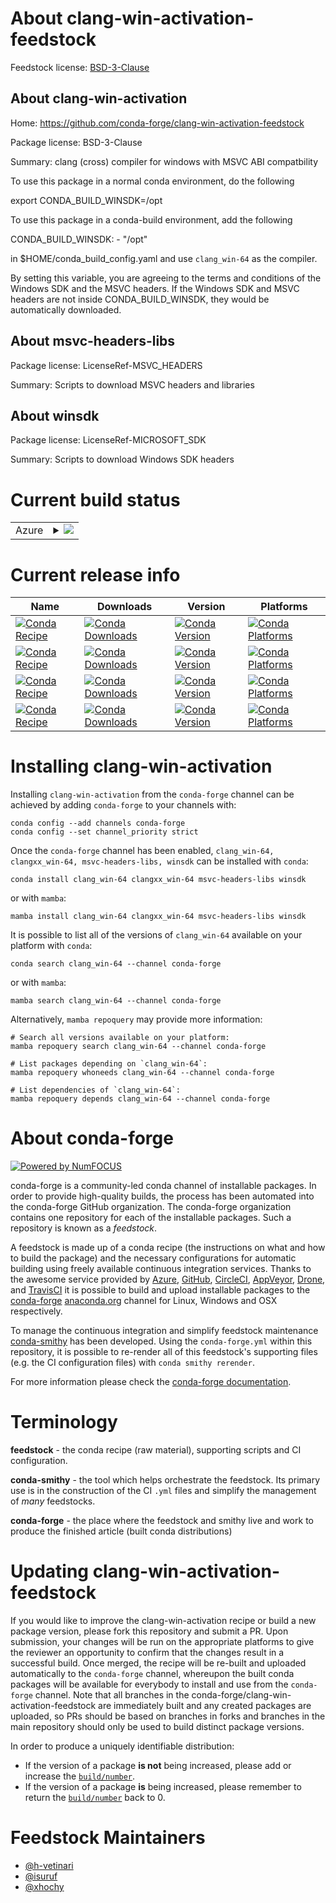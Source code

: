 About clang-win-activation-feedstock
====================================

Feedstock license: [BSD-3-Clause](https://github.com/conda-forge/clang-win-activation-feedstock/blob/main/LICENSE.txt)


About clang-win-activation
--------------------------

Home: https://github.com/conda-forge/clang-win-activation-feedstock

Package license: BSD-3-Clause

Summary: clang (cross) compiler for windows with MSVC ABI compatbility

To use this package in a normal conda environment, do the following

   export CONDA_BUILD_WINSDK=/opt

To use this package in a conda-build environment, add the following

   CONDA_BUILD_WINSDK:
     - "/opt"

in $HOME/conda_build_config.yaml and use `clang_win-64` as the compiler.

By setting this variable, you are agreeing to the terms and conditions
of the Windows SDK and the MSVC headers. If the Windows SDK and MSVC
headers are not inside CONDA_BUILD_WINSDK, they would be automatically
downloaded.


About msvc-headers-libs
-----------------------



Package license: LicenseRef-MSVC_HEADERS

Summary: Scripts to download MSVC headers and libraries

About winsdk
------------



Package license: LicenseRef-MICROSOFT_SDK

Summary: Scripts to download Windows SDK headers

Current build status
====================


<table>
    
  <tr>
    <td>Azure</td>
    <td>
      <details>
        <summary>
          <a href="https://dev.azure.com/conda-forge/feedstock-builds/_build/latest?definitionId=8645&branchName=main">
            <img src="https://dev.azure.com/conda-forge/feedstock-builds/_apis/build/status/clang-win-activation-feedstock?branchName=main">
          </a>
        </summary>
        <table>
          <thead><tr><th>Variant</th><th>Status</th></tr></thead>
          <tbody><tr>
              <td>linux_64_CLANG_VERSION17.0.6CL_VERSION19.29.30139MSVC_HEADERS_VERSION14.29.30133TOOLCHAIN_COMBINED14.29.16.11channel_targetsconda-forge_main</td>
              <td>
                <a href="https://dev.azure.com/conda-forge/feedstock-builds/_build/latest?definitionId=8645&branchName=main">
                  <img src="https://dev.azure.com/conda-forge/feedstock-builds/_apis/build/status/clang-win-activation-feedstock?branchName=main&jobName=linux&configuration=linux%20linux_64_CLANG_VERSION17.0.6CL_VERSION19.29.30139MSVC_HEADERS_VERSION14.29.30133TOOLCHAIN_COMBINED14.29.16.11channel_targetsconda-forge_main" alt="variant">
                </a>
              </td>
            </tr><tr>
              <td>linux_64_CLANG_VERSION17.0.6CL_VERSION19.40.33808MSVC_HEADERS_VERSION14.40.33807TOOLCHAIN_COMBINED14.40.17.10channel_targetsconda-forge_main</td>
              <td>
                <a href="https://dev.azure.com/conda-forge/feedstock-builds/_build/latest?definitionId=8645&branchName=main">
                  <img src="https://dev.azure.com/conda-forge/feedstock-builds/_apis/build/status/clang-win-activation-feedstock?branchName=main&jobName=linux&configuration=linux%20linux_64_CLANG_VERSION17.0.6CL_VERSION19.40.33808MSVC_HEADERS_VERSION14.40.33807TOOLCHAIN_COMBINED14.40.17.10channel_targetsconda-forge_main" alt="variant">
                </a>
              </td>
            </tr><tr>
              <td>linux_64_CLANG_VERSION18.1.8CL_VERSION19.29.30139MSVC_HEADERS_VERSION14.29.30133TOOLCHAIN_COMBINED14.29.16.11channel_targetsconda-forge_main</td>
              <td>
                <a href="https://dev.azure.com/conda-forge/feedstock-builds/_build/latest?definitionId=8645&branchName=main">
                  <img src="https://dev.azure.com/conda-forge/feedstock-builds/_apis/build/status/clang-win-activation-feedstock?branchName=main&jobName=linux&configuration=linux%20linux_64_CLANG_VERSION18.1.8CL_VERSION19.29.30139MSVC_HEADERS_VERSION14.29.30133TOOLCHAIN_COMBINED14.29.16.11channel_targetsconda-forge_main" alt="variant">
                </a>
              </td>
            </tr><tr>
              <td>linux_64_CLANG_VERSION18.1.8CL_VERSION19.40.33808MSVC_HEADERS_VERSION14.40.33807TOOLCHAIN_COMBINED14.40.17.10channel_targetsconda-forge_main</td>
              <td>
                <a href="https://dev.azure.com/conda-forge/feedstock-builds/_build/latest?definitionId=8645&branchName=main">
                  <img src="https://dev.azure.com/conda-forge/feedstock-builds/_apis/build/status/clang-win-activation-feedstock?branchName=main&jobName=linux&configuration=linux%20linux_64_CLANG_VERSION18.1.8CL_VERSION19.40.33808MSVC_HEADERS_VERSION14.40.33807TOOLCHAIN_COMBINED14.40.17.10channel_targetsconda-forge_main" alt="variant">
                </a>
              </td>
            </tr><tr>
              <td>linux_64_CLANG_VERSION19.1.0.rc2CL_VERSION19.29.30139MSVC_HEADERS_VERSION14.29.30133TOOLCHAIN_COMBINED14.29.16.11channel_targetsconda-forge_llvm_rc</td>
              <td>
                <a href="https://dev.azure.com/conda-forge/feedstock-builds/_build/latest?definitionId=8645&branchName=main">
                  <img src="https://dev.azure.com/conda-forge/feedstock-builds/_apis/build/status/clang-win-activation-feedstock?branchName=main&jobName=linux&configuration=linux%20linux_64_CLANG_VERSION19.1.0.rc2CL_VERSION19.29.30139MSVC_HEADERS_VERSION14.29.30133TOOLCHAIN_COMBINED14.29.16.11channel_targetsconda-forge_llvm_rc" alt="variant">
                </a>
              </td>
            </tr><tr>
              <td>linux_64_CLANG_VERSION19.1.0.rc2CL_VERSION19.40.33808MSVC_HEADERS_VERSION14.40.33807TOOLCHAIN_COMBINED14.40.17.10channel_targetsconda-forge_llvm_rc</td>
              <td>
                <a href="https://dev.azure.com/conda-forge/feedstock-builds/_build/latest?definitionId=8645&branchName=main">
                  <img src="https://dev.azure.com/conda-forge/feedstock-builds/_apis/build/status/clang-win-activation-feedstock?branchName=main&jobName=linux&configuration=linux%20linux_64_CLANG_VERSION19.1.0.rc2CL_VERSION19.40.33808MSVC_HEADERS_VERSION14.40.33807TOOLCHAIN_COMBINED14.40.17.10channel_targetsconda-forge_llvm_rc" alt="variant">
                </a>
              </td>
            </tr><tr>
              <td>osx_64_CLANG_VERSION17.0.6CL_VERSION19.29.30139MSVC_HEADERS_VERSION14.29.30133TOOLCHAIN_COMBINED14.29.16.11channel_targetsconda-forge_main</td>
              <td>
                <a href="https://dev.azure.com/conda-forge/feedstock-builds/_build/latest?definitionId=8645&branchName=main">
                  <img src="https://dev.azure.com/conda-forge/feedstock-builds/_apis/build/status/clang-win-activation-feedstock?branchName=main&jobName=osx&configuration=osx%20osx_64_CLANG_VERSION17.0.6CL_VERSION19.29.30139MSVC_HEADERS_VERSION14.29.30133TOOLCHAIN_COMBINED14.29.16.11channel_targetsconda-forge_main" alt="variant">
                </a>
              </td>
            </tr><tr>
              <td>osx_64_CLANG_VERSION17.0.6CL_VERSION19.40.33808MSVC_HEADERS_VERSION14.40.33807TOOLCHAIN_COMBINED14.40.17.10channel_targetsconda-forge_main</td>
              <td>
                <a href="https://dev.azure.com/conda-forge/feedstock-builds/_build/latest?definitionId=8645&branchName=main">
                  <img src="https://dev.azure.com/conda-forge/feedstock-builds/_apis/build/status/clang-win-activation-feedstock?branchName=main&jobName=osx&configuration=osx%20osx_64_CLANG_VERSION17.0.6CL_VERSION19.40.33808MSVC_HEADERS_VERSION14.40.33807TOOLCHAIN_COMBINED14.40.17.10channel_targetsconda-forge_main" alt="variant">
                </a>
              </td>
            </tr><tr>
              <td>osx_64_CLANG_VERSION18.1.8CL_VERSION19.29.30139MSVC_HEADERS_VERSION14.29.30133TOOLCHAIN_COMBINED14.29.16.11channel_targetsconda-forge_main</td>
              <td>
                <a href="https://dev.azure.com/conda-forge/feedstock-builds/_build/latest?definitionId=8645&branchName=main">
                  <img src="https://dev.azure.com/conda-forge/feedstock-builds/_apis/build/status/clang-win-activation-feedstock?branchName=main&jobName=osx&configuration=osx%20osx_64_CLANG_VERSION18.1.8CL_VERSION19.29.30139MSVC_HEADERS_VERSION14.29.30133TOOLCHAIN_COMBINED14.29.16.11channel_targetsconda-forge_main" alt="variant">
                </a>
              </td>
            </tr><tr>
              <td>osx_64_CLANG_VERSION18.1.8CL_VERSION19.40.33808MSVC_HEADERS_VERSION14.40.33807TOOLCHAIN_COMBINED14.40.17.10channel_targetsconda-forge_main</td>
              <td>
                <a href="https://dev.azure.com/conda-forge/feedstock-builds/_build/latest?definitionId=8645&branchName=main">
                  <img src="https://dev.azure.com/conda-forge/feedstock-builds/_apis/build/status/clang-win-activation-feedstock?branchName=main&jobName=osx&configuration=osx%20osx_64_CLANG_VERSION18.1.8CL_VERSION19.40.33808MSVC_HEADERS_VERSION14.40.33807TOOLCHAIN_COMBINED14.40.17.10channel_targetsconda-forge_main" alt="variant">
                </a>
              </td>
            </tr><tr>
              <td>osx_64_CLANG_VERSION19.1.0.rc2CL_VERSION19.29.30139MSVC_HEADERS_VERSION14.29.30133TOOLCHAIN_COMBINED14.29.16.11channel_targetsconda-forge_llvm_rc</td>
              <td>
                <a href="https://dev.azure.com/conda-forge/feedstock-builds/_build/latest?definitionId=8645&branchName=main">
                  <img src="https://dev.azure.com/conda-forge/feedstock-builds/_apis/build/status/clang-win-activation-feedstock?branchName=main&jobName=osx&configuration=osx%20osx_64_CLANG_VERSION19.1.0.rc2CL_VERSION19.29.30139MSVC_HEADERS_VERSION14.29.30133TOOLCHAIN_COMBINED14.29.16.11channel_targetsconda-forge_llvm_rc" alt="variant">
                </a>
              </td>
            </tr><tr>
              <td>osx_64_CLANG_VERSION19.1.0.rc2CL_VERSION19.40.33808MSVC_HEADERS_VERSION14.40.33807TOOLCHAIN_COMBINED14.40.17.10channel_targetsconda-forge_llvm_rc</td>
              <td>
                <a href="https://dev.azure.com/conda-forge/feedstock-builds/_build/latest?definitionId=8645&branchName=main">
                  <img src="https://dev.azure.com/conda-forge/feedstock-builds/_apis/build/status/clang-win-activation-feedstock?branchName=main&jobName=osx&configuration=osx%20osx_64_CLANG_VERSION19.1.0.rc2CL_VERSION19.40.33808MSVC_HEADERS_VERSION14.40.33807TOOLCHAIN_COMBINED14.40.17.10channel_targetsconda-forge_llvm_rc" alt="variant">
                </a>
              </td>
            </tr><tr>
              <td>osx_arm64_CLANG_VERSION17.0.6CL_VERSION19.29.30139MSVC_HEADERS_VERSION14.29.30133TOOLCHAIN_COMBINED14.29.16.11channel_targetsconda-forge_main</td>
              <td>
                <a href="https://dev.azure.com/conda-forge/feedstock-builds/_build/latest?definitionId=8645&branchName=main">
                  <img src="https://dev.azure.com/conda-forge/feedstock-builds/_apis/build/status/clang-win-activation-feedstock?branchName=main&jobName=osx&configuration=osx%20osx_arm64_CLANG_VERSION17.0.6CL_VERSION19.29.30139MSVC_HEADERS_VERSION14.29.30133TOOLCHAIN_COMBINED14.29.16.11channel_targetsconda-forge_main" alt="variant">
                </a>
              </td>
            </tr><tr>
              <td>osx_arm64_CLANG_VERSION17.0.6CL_VERSION19.40.33808MSVC_HEADERS_VERSION14.40.33807TOOLCHAIN_COMBINED14.40.17.10channel_targetsconda-forge_main</td>
              <td>
                <a href="https://dev.azure.com/conda-forge/feedstock-builds/_build/latest?definitionId=8645&branchName=main">
                  <img src="https://dev.azure.com/conda-forge/feedstock-builds/_apis/build/status/clang-win-activation-feedstock?branchName=main&jobName=osx&configuration=osx%20osx_arm64_CLANG_VERSION17.0.6CL_VERSION19.40.33808MSVC_HEADERS_VERSION14.40.33807TOOLCHAIN_COMBINED14.40.17.10channel_targetsconda-forge_main" alt="variant">
                </a>
              </td>
            </tr><tr>
              <td>osx_arm64_CLANG_VERSION18.1.8CL_VERSION19.29.30139MSVC_HEADERS_VERSION14.29.30133TOOLCHAIN_COMBINED14.29.16.11channel_targetsconda-forge_main</td>
              <td>
                <a href="https://dev.azure.com/conda-forge/feedstock-builds/_build/latest?definitionId=8645&branchName=main">
                  <img src="https://dev.azure.com/conda-forge/feedstock-builds/_apis/build/status/clang-win-activation-feedstock?branchName=main&jobName=osx&configuration=osx%20osx_arm64_CLANG_VERSION18.1.8CL_VERSION19.29.30139MSVC_HEADERS_VERSION14.29.30133TOOLCHAIN_COMBINED14.29.16.11channel_targetsconda-forge_main" alt="variant">
                </a>
              </td>
            </tr><tr>
              <td>osx_arm64_CLANG_VERSION18.1.8CL_VERSION19.40.33808MSVC_HEADERS_VERSION14.40.33807TOOLCHAIN_COMBINED14.40.17.10channel_targetsconda-forge_main</td>
              <td>
                <a href="https://dev.azure.com/conda-forge/feedstock-builds/_build/latest?definitionId=8645&branchName=main">
                  <img src="https://dev.azure.com/conda-forge/feedstock-builds/_apis/build/status/clang-win-activation-feedstock?branchName=main&jobName=osx&configuration=osx%20osx_arm64_CLANG_VERSION18.1.8CL_VERSION19.40.33808MSVC_HEADERS_VERSION14.40.33807TOOLCHAIN_COMBINED14.40.17.10channel_targetsconda-forge_main" alt="variant">
                </a>
              </td>
            </tr><tr>
              <td>osx_arm64_CLANG_VERSION19.1.0.rc2CL_VERSION19.29.30139MSVC_HEADERS_VERSION14.29.30133TOOLCHAIN_COMBINED14.29.16.11channel_targetsconda-forge_llvm_rc</td>
              <td>
                <a href="https://dev.azure.com/conda-forge/feedstock-builds/_build/latest?definitionId=8645&branchName=main">
                  <img src="https://dev.azure.com/conda-forge/feedstock-builds/_apis/build/status/clang-win-activation-feedstock?branchName=main&jobName=osx&configuration=osx%20osx_arm64_CLANG_VERSION19.1.0.rc2CL_VERSION19.29.30139MSVC_HEADERS_VERSION14.29.30133TOOLCHAIN_COMBINED14.29.16.11channel_targetsconda-forge_llvm_rc" alt="variant">
                </a>
              </td>
            </tr><tr>
              <td>osx_arm64_CLANG_VERSION19.1.0.rc2CL_VERSION19.40.33808MSVC_HEADERS_VERSION14.40.33807TOOLCHAIN_COMBINED14.40.17.10channel_targetsconda-forge_llvm_rc</td>
              <td>
                <a href="https://dev.azure.com/conda-forge/feedstock-builds/_build/latest?definitionId=8645&branchName=main">
                  <img src="https://dev.azure.com/conda-forge/feedstock-builds/_apis/build/status/clang-win-activation-feedstock?branchName=main&jobName=osx&configuration=osx%20osx_arm64_CLANG_VERSION19.1.0.rc2CL_VERSION19.40.33808MSVC_HEADERS_VERSION14.40.33807TOOLCHAIN_COMBINED14.40.17.10channel_targetsconda-forge_llvm_rc" alt="variant">
                </a>
              </td>
            </tr><tr>
              <td>win_64_CLANG_VERSION17.0.6CL_VERSION19.29.30139RUNTIME_VERSION14.29.30139VCVER14.2VSYEAR2019channel_targetsconda-forge_main</td>
              <td>
                <a href="https://dev.azure.com/conda-forge/feedstock-builds/_build/latest?definitionId=8645&branchName=main">
                  <img src="https://dev.azure.com/conda-forge/feedstock-builds/_apis/build/status/clang-win-activation-feedstock?branchName=main&jobName=win&configuration=win%20win_64_CLANG_VERSION17.0.6CL_VERSION19.29.30139RUNTIME_VERSION14.29.30139VCVER14.2VSYEAR2019channel_targetsconda-forge_main" alt="variant">
                </a>
              </td>
            </tr><tr>
              <td>win_64_CLANG_VERSION17.0.6CL_VERSION19.40.33808RUNTIME_VERSION14.40.33810VCVER14.3VSYEAR2022channel_targetsconda-forge_main</td>
              <td>
                <a href="https://dev.azure.com/conda-forge/feedstock-builds/_build/latest?definitionId=8645&branchName=main">
                  <img src="https://dev.azure.com/conda-forge/feedstock-builds/_apis/build/status/clang-win-activation-feedstock?branchName=main&jobName=win&configuration=win%20win_64_CLANG_VERSION17.0.6CL_VERSION19.40.33808RUNTIME_VERSION14.40.33810VCVER14.3VSYEAR2022channel_targetsconda-forge_main" alt="variant">
                </a>
              </td>
            </tr><tr>
              <td>win_64_CLANG_VERSION18.1.8CL_VERSION19.29.30139RUNTIME_VERSION14.29.30139VCVER14.2VSYEAR2019channel_targetsconda-forge_main</td>
              <td>
                <a href="https://dev.azure.com/conda-forge/feedstock-builds/_build/latest?definitionId=8645&branchName=main">
                  <img src="https://dev.azure.com/conda-forge/feedstock-builds/_apis/build/status/clang-win-activation-feedstock?branchName=main&jobName=win&configuration=win%20win_64_CLANG_VERSION18.1.8CL_VERSION19.29.30139RUNTIME_VERSION14.29.30139VCVER14.2VSYEAR2019channel_targetsconda-forge_main" alt="variant">
                </a>
              </td>
            </tr><tr>
              <td>win_64_CLANG_VERSION18.1.8CL_VERSION19.40.33808RUNTIME_VERSION14.40.33810VCVER14.3VSYEAR2022channel_targetsconda-forge_main</td>
              <td>
                <a href="https://dev.azure.com/conda-forge/feedstock-builds/_build/latest?definitionId=8645&branchName=main">
                  <img src="https://dev.azure.com/conda-forge/feedstock-builds/_apis/build/status/clang-win-activation-feedstock?branchName=main&jobName=win&configuration=win%20win_64_CLANG_VERSION18.1.8CL_VERSION19.40.33808RUNTIME_VERSION14.40.33810VCVER14.3VSYEAR2022channel_targetsconda-forge_main" alt="variant">
                </a>
              </td>
            </tr><tr>
              <td>win_64_CLANG_VERSION19.1.0.rc2CL_VERSION19.29.30139RUNTIME_VERSION14.29.30139VCVER14.2VSYEAR2019channel_targetsconda-forge_llvm_rc</td>
              <td>
                <a href="https://dev.azure.com/conda-forge/feedstock-builds/_build/latest?definitionId=8645&branchName=main">
                  <img src="https://dev.azure.com/conda-forge/feedstock-builds/_apis/build/status/clang-win-activation-feedstock?branchName=main&jobName=win&configuration=win%20win_64_CLANG_VERSION19.1.0.rc2CL_VERSION19.29.30139RUNTIME_VERSION14.29.30139VCVER14.2VSYEAR2019channel_targetsconda-forge_llvm_rc" alt="variant">
                </a>
              </td>
            </tr><tr>
              <td>win_64_CLANG_VERSION19.1.0.rc2CL_VERSION19.40.33808RUNTIME_VERSION14.40.33810VCVER14.3VSYEAR2022channel_targetsconda-forge_llvm_rc</td>
              <td>
                <a href="https://dev.azure.com/conda-forge/feedstock-builds/_build/latest?definitionId=8645&branchName=main">
                  <img src="https://dev.azure.com/conda-forge/feedstock-builds/_apis/build/status/clang-win-activation-feedstock?branchName=main&jobName=win&configuration=win%20win_64_CLANG_VERSION19.1.0.rc2CL_VERSION19.40.33808RUNTIME_VERSION14.40.33810VCVER14.3VSYEAR2022channel_targetsconda-forge_llvm_rc" alt="variant">
                </a>
              </td>
            </tr>
          </tbody>
        </table>
      </details>
    </td>
  </tr>
</table>

Current release info
====================

| Name | Downloads | Version | Platforms |
| --- | --- | --- | --- |
| [![Conda Recipe](https://img.shields.io/badge/recipe-clang_win--64-green.svg)](https://anaconda.org/conda-forge/clang_win-64) | [![Conda Downloads](https://img.shields.io/conda/dn/conda-forge/clang_win-64.svg)](https://anaconda.org/conda-forge/clang_win-64) | [![Conda Version](https://img.shields.io/conda/vn/conda-forge/clang_win-64.svg)](https://anaconda.org/conda-forge/clang_win-64) | [![Conda Platforms](https://img.shields.io/conda/pn/conda-forge/clang_win-64.svg)](https://anaconda.org/conda-forge/clang_win-64) |
| [![Conda Recipe](https://img.shields.io/badge/recipe-clangxx_win--64-green.svg)](https://anaconda.org/conda-forge/clangxx_win-64) | [![Conda Downloads](https://img.shields.io/conda/dn/conda-forge/clangxx_win-64.svg)](https://anaconda.org/conda-forge/clangxx_win-64) | [![Conda Version](https://img.shields.io/conda/vn/conda-forge/clangxx_win-64.svg)](https://anaconda.org/conda-forge/clangxx_win-64) | [![Conda Platforms](https://img.shields.io/conda/pn/conda-forge/clangxx_win-64.svg)](https://anaconda.org/conda-forge/clangxx_win-64) |
| [![Conda Recipe](https://img.shields.io/badge/recipe-msvc--headers--libs-green.svg)](https://anaconda.org/conda-forge/msvc-headers-libs) | [![Conda Downloads](https://img.shields.io/conda/dn/conda-forge/msvc-headers-libs.svg)](https://anaconda.org/conda-forge/msvc-headers-libs) | [![Conda Version](https://img.shields.io/conda/vn/conda-forge/msvc-headers-libs.svg)](https://anaconda.org/conda-forge/msvc-headers-libs) | [![Conda Platforms](https://img.shields.io/conda/pn/conda-forge/msvc-headers-libs.svg)](https://anaconda.org/conda-forge/msvc-headers-libs) |
| [![Conda Recipe](https://img.shields.io/badge/recipe-winsdk-green.svg)](https://anaconda.org/conda-forge/winsdk) | [![Conda Downloads](https://img.shields.io/conda/dn/conda-forge/winsdk.svg)](https://anaconda.org/conda-forge/winsdk) | [![Conda Version](https://img.shields.io/conda/vn/conda-forge/winsdk.svg)](https://anaconda.org/conda-forge/winsdk) | [![Conda Platforms](https://img.shields.io/conda/pn/conda-forge/winsdk.svg)](https://anaconda.org/conda-forge/winsdk) |

Installing clang-win-activation
===============================

Installing `clang-win-activation` from the `conda-forge` channel can be achieved by adding `conda-forge` to your channels with:

```
conda config --add channels conda-forge
conda config --set channel_priority strict
```

Once the `conda-forge` channel has been enabled, `clang_win-64, clangxx_win-64, msvc-headers-libs, winsdk` can be installed with `conda`:

```
conda install clang_win-64 clangxx_win-64 msvc-headers-libs winsdk
```

or with `mamba`:

```
mamba install clang_win-64 clangxx_win-64 msvc-headers-libs winsdk
```

It is possible to list all of the versions of `clang_win-64` available on your platform with `conda`:

```
conda search clang_win-64 --channel conda-forge
```

or with `mamba`:

```
mamba search clang_win-64 --channel conda-forge
```

Alternatively, `mamba repoquery` may provide more information:

```
# Search all versions available on your platform:
mamba repoquery search clang_win-64 --channel conda-forge

# List packages depending on `clang_win-64`:
mamba repoquery whoneeds clang_win-64 --channel conda-forge

# List dependencies of `clang_win-64`:
mamba repoquery depends clang_win-64 --channel conda-forge
```


About conda-forge
=================

[![Powered by
NumFOCUS](https://img.shields.io/badge/powered%20by-NumFOCUS-orange.svg?style=flat&colorA=E1523D&colorB=007D8A)](https://numfocus.org)

conda-forge is a community-led conda channel of installable packages.
In order to provide high-quality builds, the process has been automated into the
conda-forge GitHub organization. The conda-forge organization contains one repository
for each of the installable packages. Such a repository is known as a *feedstock*.

A feedstock is made up of a conda recipe (the instructions on what and how to build
the package) and the necessary configurations for automatic building using freely
available continuous integration services. Thanks to the awesome service provided by
[Azure](https://azure.microsoft.com/en-us/services/devops/), [GitHub](https://github.com/),
[CircleCI](https://circleci.com/), [AppVeyor](https://www.appveyor.com/),
[Drone](https://cloud.drone.io/welcome), and [TravisCI](https://travis-ci.com/)
it is possible to build and upload installable packages to the
[conda-forge](https://anaconda.org/conda-forge) [anaconda.org](https://anaconda.org/)
channel for Linux, Windows and OSX respectively.

To manage the continuous integration and simplify feedstock maintenance
[conda-smithy](https://github.com/conda-forge/conda-smithy) has been developed.
Using the ``conda-forge.yml`` within this repository, it is possible to re-render all of
this feedstock's supporting files (e.g. the CI configuration files) with ``conda smithy rerender``.

For more information please check the [conda-forge documentation](https://conda-forge.org/docs/).

Terminology
===========

**feedstock** - the conda recipe (raw material), supporting scripts and CI configuration.

**conda-smithy** - the tool which helps orchestrate the feedstock.
                   Its primary use is in the construction of the CI ``.yml`` files
                   and simplify the management of *many* feedstocks.

**conda-forge** - the place where the feedstock and smithy live and work to
                  produce the finished article (built conda distributions)


Updating clang-win-activation-feedstock
=======================================

If you would like to improve the clang-win-activation recipe or build a new
package version, please fork this repository and submit a PR. Upon submission,
your changes will be run on the appropriate platforms to give the reviewer an
opportunity to confirm that the changes result in a successful build. Once
merged, the recipe will be re-built and uploaded automatically to the
`conda-forge` channel, whereupon the built conda packages will be available for
everybody to install and use from the `conda-forge` channel.
Note that all branches in the conda-forge/clang-win-activation-feedstock are
immediately built and any created packages are uploaded, so PRs should be based
on branches in forks and branches in the main repository should only be used to
build distinct package versions.

In order to produce a uniquely identifiable distribution:
 * If the version of a package **is not** being increased, please add or increase
   the [``build/number``](https://docs.conda.io/projects/conda-build/en/latest/resources/define-metadata.html#build-number-and-string).
 * If the version of a package **is** being increased, please remember to return
   the [``build/number``](https://docs.conda.io/projects/conda-build/en/latest/resources/define-metadata.html#build-number-and-string)
   back to 0.

Feedstock Maintainers
=====================

* [@h-vetinari](https://github.com/h-vetinari/)
* [@isuruf](https://github.com/isuruf/)
* [@xhochy](https://github.com/xhochy/)


